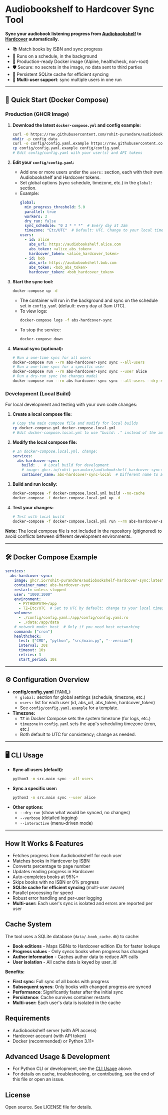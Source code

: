 # Audiobookshelf to Hardcover Sync Tool

**Sync your audiobook listening progress from [Audiobookshelf](https://www.audiobookshelf.org/) to [Hardcover](https://hardcover.app/) automatically.**

- 📚 Match books by ISBN and sync progress
- 🔄 Runs on a schedule, in the background
- 🐳 Production-ready Docker image (Alpine, healthcheck, non-root)
- 🛡️ Secure: no secrets in the image, no data sent to third parties
- 💾 Persistent SQLite cache for efficient syncing
- 👥 **Multi-user support**: sync multiple users in one run

---

## 🚀 Quick Start (Docker Compose)

### Production (GHCR Image)

1. **Download the latest `docker-compose.yml` and config example:**
   ```sh
   curl -O https://raw.githubusercontent.com/rohit-purandare/audiobookshelf-hardcover-sync/main/docker-compose.yml
   mkdir -p config data
   curl -o config/config.yaml.example https://raw.githubusercontent.com/rohit-purandare/audiobookshelf-hardcover-sync/main/config/config.yaml.example
   cp config/config.yaml.example config/config.yaml
   # Edit config/config.yaml with your user(s) and API tokens
   ```

2. **Edit your `config/config.yaml`:**
   - Add one or more users under the `users:` section, each with their own Audiobookshelf and Hardcover tokens.
   - Set global options (sync schedule, timezone, etc.) in the `global:` section.
   - Example:
     ```yaml
     global:
       min_progress_threshold: 5.0
       parallel: true
       workers: 3
       dry_run: false
       sync_schedule: "0 3 * * *"  # Every day at 3am
       timezone: "Etc/UTC"  # Default: UTC. Change to your local timezone if needed
     users:
       - id: alice
         abs_url: https://audiobookshelf.alice.com
         abs_token: <alice_abs_token>
         hardcover_token: <alice_hardcover_token>
       - id: bob
         abs_url: https://audiobookshelf.bob.com
         abs_token: <bob_abs_token>
         hardcover_token: <bob_hardcover_token>
     ```

3. **Start the sync tool:**
   ```sh
   docker-compose up -d
   ```
   - The container will run in the background and sync on the schedule set in `config.yaml` (default: every day at 3am UTC).
   - To view logs:
     ```sh
     docker-compose logs -f abs-hardcover-sync
     ```
   - To stop the service:
     ```sh
     docker-compose down
     ```

4. **Manual sync (optional):**
   ```sh
   # Run a one-time sync for all users
   docker-compose run --rm abs-hardcover-sync sync --all-users
   # Run a one-time sync for a specific user
   docker-compose run --rm abs-hardcover-sync sync --user alice
   # Run a dry-run sync (no changes made)
   docker-compose run --rm abs-hardcover-sync sync --all-users --dry-run
   ```

### Development (Local Build)

For local development and testing with your own code changes:

1. **Create a local compose file:**
   ```sh
   # Copy the main compose file and modify for local builds
   cp docker-compose.yml docker-compose.local.yml
   # Edit docker-compose.local.yml to use "build: ." instead of the image
   ```

2. **Modify the local compose file:**
   ```yaml
   # In docker-compose.local.yml, change:
   services:
     abs-hardcover-sync:
       build: .  # Local build for development
       # image: ghcr.io/rohit-purandare/audiobookshelf-hardcover-sync:latest  # Comment out
       container_name: abs-hardcover-sync-local  # Different name to avoid conflicts
   ```

3. **Build and run locally:**
   ```sh
   docker-compose -f docker-compose.local.yml build --no-cache
   docker-compose -f docker-compose.local.yml up -d
   ```

4. **Test your changes:**
   ```sh
   # Test with local build
   docker-compose -f docker-compose.local.yml run --rm abs-hardcover-sync sync --dry-run
   ```

**Note:** The local compose file is not included in the repository (gitignored) to avoid conflicts between different development environments.

---

## 🛠️ Docker Compose Example

```yaml
services:
  abs-hardcover-sync:
    image: ghcr.io/rohit-purandare/audiobookshelf-hardcover-sync:latest
    container_name: abs-hardcover-sync
    restart: unless-stopped
    user: "1000:1000"
    environment:
      - PYTHONPATH=/app
      - TZ=Etc/UTC  # Set to UTC by default; change to your local timezone if needed
    volumes:
      - ./config/config.yaml:/app/config/config.yaml:ro
      - ./data:/app/data
    # network_mode: host  # Only if you need host networking
    command: ["cron"]
    healthcheck:
      test: ["CMD", "python", "src/main.py", "--version"]
      interval: 30s
      timeout: 10s
      retries: 3
      start_period: 10s
```

---

## ⚙️ Configuration Overview

- **config/config.yaml** (YAML):
  - `global:` section for global settings (schedule, timezone, etc.)
  - `users:` list for each user (id, abs_url, abs_token, hardcover_token)
  - See `config/config.yaml.example` for a template.
- **Timezone:**
  - `TZ` in Docker Compose sets the system timezone (for logs, etc.)
  - `timezone` in `config.yaml` sets the app's scheduling timezone (cron, etc.)
  - Both default to UTC for consistency; change as needed.

---

## 🖥️ CLI Usage

- **Sync all users (default):**
  ```sh
  python3 -m src.main sync --all-users
  ```
- **Sync a specific user:**
  ```sh
  python3 -m src.main sync --user alice
  ```
- **Other options:**
  - `--dry-run` (show what would be synced, no changes)
  - `--verbose` (detailed logging)
  - `--interactive` (menu-driven mode)

---

## How It Works & Features
- Fetches progress from Audiobookshelf for each user
- Matches books in Hardcover by ISBN
- Converts percentage to page number
- Updates reading progress in Hardcover
- Auto-completes books at 95%+
- Skips books with no ISBN or 0% progress
- **SQLite cache for efficient syncing** (multi-user aware)
- Parallel processing for speed
- Robust error handling and per-user logging
- **Multi-user:** Each user's sync is isolated and errors are reported per user

## Cache System
The tool uses a SQLite database (`data/.book_cache.db`) to cache:
- **Book editions** - Maps ISBNs to Hardcover edition IDs for faster lookups
- **Progress values** - Only syncs books when progress has changed
- **Author information** - Caches author data to reduce API calls
- **User isolation** - All cache data is keyed by user_id

**Benefits:**
- **First sync**: Full sync of all books with progress
- **Subsequent syncs**: Only books with changed progress are synced
- **Performance**: Significantly faster after the initial sync
- **Persistence**: Cache survives container restarts
- **Multi-user:** Each user's data is isolated in the cache

## Requirements
- Audiobookshelf server (with API access)
- Hardcover account (with API token)
- Docker (recommended) or Python 3.11+

## Advanced Usage & Development
- For Python CLI or development, see the [CLI Usage](#cli-usage) above.
- For details on cache, troubleshooting, or contributing, see the end of this file or open an issue.

## License
Open source. See LICENSE file for details.
